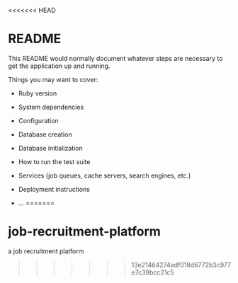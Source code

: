 <<<<<<< HEAD
# README

This README would normally document whatever steps are necessary to get the
application up and running.

Things you may want to cover:

* Ruby version

* System dependencies

* Configuration

* Database creation

* Database initialization

* How to run the test suite

* Services (job queues, cache servers, search engines, etc.)

* Deployment instructions

* ...
=======
# job-recruitment-platform
a job recruitment platform
>>>>>>> 13e21464274adf018d6772b3c977e7c39bcc21c5
